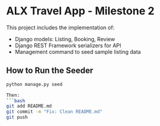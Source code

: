 # ALX Travel App - Milestone 2

This project includes the implementation of:

- Django models: Listing, Booking, Review
- Django REST Framework serializers for API
- Management command to seed sample listing data

## How to Run the Seeder

```bash
python manage.py seed

Then:
```bash
git add README.md
git commit -m "Fix: Clean README.md"
git push